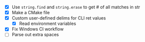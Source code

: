 - [x] Use `string.find` and `string.erase` to get # of all matches in str
- [x] Make a CMake file
- [x] Custom user-defined delims for CLI ret values
  - [x] Read environment variables
- [x] Fix Windows CI workflow
- [ ] Parse out extra spaces
